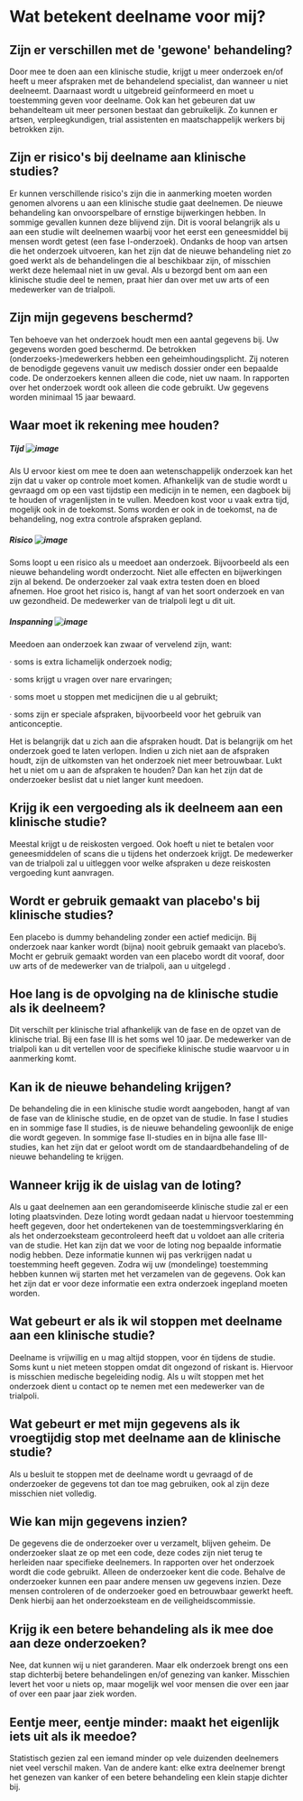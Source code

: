 # Wat betekent deelname voor mij?


## Zijn er verschillen met de 'gewone' behandeling?

Door mee te doen aan een klinische studie, krijgt u meer onderzoek en/of heeft u meer afspraken met de behandelend specialist, dan wanneer u niet deelneemt. Daarnaast wordt u uitgebreid geïnformeerd en moet u toestemming geven voor deelname.  Ook kan het gebeuren dat uw behandelteam uit meer personen bestaat dan gebruikelijk. Zo kunnen er artsen, verpleegkundigen, trial assistenten en maatschappelijk werkers bij betrokken zijn.

## Zijn er risico's bij deelname aan klinische studies?

Er kunnen verschillende risico's zijn die in aanmerking moeten worden genomen alvorens u aan een klinische studie gaat deelnemen. De nieuwe behandeling kan onvoorspelbare of ernstige bijwerkingen hebben. In sommige gevallen kunnen deze blijvend zijn. Dit is vooral belangrijk als u aan een studie wilt deelnemen waarbij voor het eerst een geneesmiddel bij mensen wordt getest (een fase I-onderzoek). Ondanks de hoop van artsen die het onderzoek uitvoeren, kan het zijn dat de nieuwe behandeling niet zo goed werkt als de behandelingen die al beschikbaar zijn, of misschien werkt deze helemaal niet in uw geval. Als u bezorgd bent om aan een klinische studie deel te nemen, praat hier dan over met uw arts of een medewerker van de trialpoli.

## Zijn mijn gegevens beschermd?

Ten behoeve van het onderzoek houdt men een aantal gegevens bij. Uw gegevens worden goed beschermd. De betrokken (onderzoeks-)medewerkers hebben een geheimhoudingsplicht. Zij noteren de benodigde gegevens vanuit uw medisch dossier onder een bepaalde code. De onderzoekers kennen alleen die code, niet uw naam. In rapporten over het onderzoek wordt ook alleen die code gebruikt. 
Uw gegevens worden minimaal 15 jaar bewaard.


## Waar moet ik rekening mee houden?

##### Tijd ![image](https://user-images.githubusercontent.com/83635539/119350097-37632b00-bc9f-11eb-94e7-e6d203afc870.png)

Als U ervoor kiest om mee te doen aan wetenschappelijk onderzoek kan het zijn dat u vaker op controle moet komen. Afhankelijk van de studie wordt u gevraagd om op een vast tijdstip een medicijn in te nemen, een dagboek bij te houden of vragenlijsten in te vullen. Meedoen kost voor u vaak extra tijd, mogelijk ook in de toekomst. Soms worden er ook in de toekomst, na de behandeling, nog extra controle afspraken gepland.  

##### Risico ![image](https://user-images.githubusercontent.com/83635539/119350032-22869780-bc9f-11eb-8604-b3a6f3953ca4.png)

Soms loopt u een risico als u meedoet aan onderzoek. Bijvoorbeeld als een nieuwe behandeling wordt onderzocht. Niet alle effecten en bijwerkingen zijn al bekend. De onderzoeker zal vaak extra testen doen en bloed afnemen. Hoe groot het risico is, hangt af van het soort onderzoek en van uw gezondheid. De medewerker van de trialpoli legt u dit uit. 

##### Inspanning ![image](https://user-images.githubusercontent.com/83635539/119350360-84470180-bc9f-11eb-9c6d-0792527a4c92.png)

Meedoen aan onderzoek kan zwaar of vervelend zijn, want:

· soms is extra lichamelijk onderzoek nodig;

· soms krijgt u vragen over nare ervaringen; 

· soms moet u stoppen met medicijnen die u al gebruikt; 

· soms zijn er speciale afspraken, bijvoorbeeld voor het gebruik van anticonceptie. 

Het is belangrijk dat u zich aan die afspraken houdt. Dat is belangrijk om het onderzoek goed te laten verlopen. Indien u zich niet aan de afspraken houdt, zijn de uitkomsten van het onderzoek niet meer betrouwbaar. Lukt het u niet om u aan de afspraken te houden? Dan kan het zijn dat de onderzoeker beslist dat u niet langer kunt meedoen.


## Krijg ik een vergoeding als ik deelneem aan een klinische studie?

Meestal krijgt u de reiskosten vergoed. Ook hoeft u niet te betalen voor geneesmiddelen of scans die u tijdens het onderzoek krijgt. De medewerker van de trialpoli zal u uitleggen voor welke afspraken u deze reiskosten vergoeding kunt aanvragen.


## Wordt er gebruik gemaakt van placebo's bij klinische studies?

Een placebo is dummy behandeling  zonder een actief medicijn. Bij onderzoek naar kanker wordt (bijna) nooit gebruik gemaakt van placebo’s. Mocht er gebruik gemaakt worden van een placebo wordt dit vooraf, door uw arts of de medewerker van de trialpoli, aan u uitgelegd .


## Hoe lang is de opvolging na de klinische studie als ik deelneem?

Dit verschilt per klinische trial afhankelijk van de fase en de opzet van de klinische trial. Bij een fase III is het soms wel 10 jaar. De medewerker van de trialpoli kan u dit vertellen voor de specifieke klinische studie waarvoor u in aanmerking komt. 


## Kan ik de nieuwe behandeling krijgen?

De behandeling die in een klinische studie wordt aangeboden, hangt af van de fase van de klinische studie, en de opzet van de studie. In fase I studies en in sommige fase II studies, is de nieuwe behandeling gewoonlijk de enige die wordt gegeven. In sommige fase II-studies en in bijna alle fase III-studies, kan het zijn dat er geloot wordt om de standaardbehandeling of de nieuwe behandeling te krijgen.


## Wanneer krijg ik de uislag van de loting?

Als u gaat deelnemen aan een gerandomiseerde klinische studie zal er een loting plaatsvinden. Deze loting wordt gedaan nadat u hiervoor toestemming heeft gegeven, door het ondertekenen van de toestemmingsverklaring én als het onderzoeksteam gecontroleerd heeft dat u voldoet aan alle criteria van de studie. Het kan zijn dat we voor de loting nog bepaalde informatie nodig hebben. Deze informatie kunnen wij pas verkrijgen nadat u toestemming heeft gegeven. Zodra wij uw (mondelinge) toestemming hebben kunnen wij starten met het verzamelen van de gegevens. Ook kan het zijn dat er voor deze informatie een extra onderzoek ingepland moeten worden.


## Wat gebeurt er als ik wil stoppen met deelname aan een klinische studie?

Deelname is vrijwillig en u mag altijd stoppen, voor én tijdens de studie. Soms kunt u niet meteen stoppen omdat dit ongezond of riskant is. Hiervoor is misschien medische begeleiding nodig. Als u wilt stoppen met het onderzoek dient u contact op te nemen met een medewerker van de trialpoli.


## Wat gebeurt er met mijn gegevens als ik vroegtijdig stop met deelname aan de klinische studie?

Als u besluit te stoppen met de deelname wordt u gevraagd of de onderzoeker de gegevens tot dan toe mag gebruiken, ook al zijn deze misschien niet volledig.


## Wie kan mijn gegevens inzien?

De gegevens die de onderzoeker over u verzamelt, blijven geheim. De onderzoeker slaat ze op met een code, deze codes zijn niet terug te herleiden naar specifieke deelnemers. In rapporten over het onderzoek wordt die code gebruikt. Alleen de onderzoeker kent die code. Behalve de onderzoeker kunnen een paar andere mensen uw gegevens inzien. Deze mensen controleren of de onderzoeker goed en betrouwbaar gewerkt heeft. Denk hierbij aan het onderzoeksteam en de veiligheidscommissie.


## Krijg ik een betere behandeling als ik mee doe aan deze onderzoeken?

Nee, dat kunnen wij u niet garanderen. Maar elk onderzoek brengt ons een stap dichterbij betere behandelingen en/of genezing van kanker. Misschien levert het voor u niets op, maar mogelijk wel voor mensen die over een jaar of over een paar jaar ziek worden.


## Eentje meer, eentje minder: maakt het eigenlijk iets uit als ik meedoe?

Statistisch gezien zal een iemand minder op vele duizenden deelnemers niet veel verschil maken. Van de andere kant: elke extra deelnemer brengt het genezen van kanker of een betere behandeling een klein stapje dichter bij.

